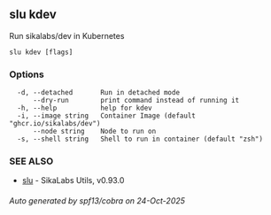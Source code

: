 ## slu kdev

Run sikalabs/dev in Kubernetes

```
slu kdev [flags]
```

### Options

```
  -d, --detached       Run in detached mode
      --dry-run        print command instead of running it
  -h, --help           help for kdev
  -i, --image string   Container Image (default "ghcr.io/sikalabs/dev")
      --node string    Node to run on
  -s, --shell string   Shell to run in container (default "zsh")
```

### SEE ALSO

* [slu](slu.md)	 - SikaLabs Utils, v0.93.0

###### Auto generated by spf13/cobra on 24-Oct-2025
